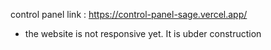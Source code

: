 control panel link : https://control-panel-sage.vercel.app/
- the website is not responsive yet. It is ubder construction
